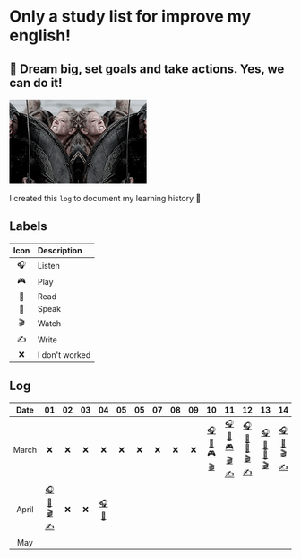 # Only a study list for improve my english!

## 🌈 Dream big, set goals and take actions. Yes, we can do it!

![starting image](../image/starting.gif)

I created this `log` to document my learning history 🦄

## Labels

| Icon | Description    |
| :--: | :------------- |
|  🎧  | Listen         |
|  🎮  | Play           |
|  📖  | Read           |
|  🎤  | Speak          |
|  🎬  | Watch          |
|  ✍  | Write          |
|  ❌  | I don't worked |

## Log

| Date  |                01                | 02  | 03  |             04             | 05  | 05  | 07  | 08  | 09  |                10                |                 11                  |                 12                  |                13                |                14                |           15            |           16            | 17  | 18  |           19            |           20            |           21            |           22            |           23            | 24  |              25               |           26            | 27  |           28            | 29  | 30  |             31             |
| :---: | :------------------------------: | :-: | :-: | :------------------------: | :-: | :-: | :-: | :-: | :-: | :------------------------------: | :---------------------------------: | :---------------------------------: | :------------------------------: | :------------------------------: | :---------------------: | :---------------------: | :-: | :-: | :---------------------: | :---------------------: | :---------------------: | :---------------------: | :---------------------: | :-: | :---------------------------: | :---------------------: | :-: | :---------------------: | :-: | :-: | :------------------------: |
| March |                ❌                | ❌  | ❌  |             ❌             | ❌  | ❌  | ❌  | ❌  | ❌  | [🎧 📖 🎮 🎬](./log/march/10.md) | [🎧 📖 🎮 🎬 ✍](./log/march/11.md) | [🎧 📖 🎤 🎬 ✍](./log/march/12.md) | [🎧 📖 🎤 🎬](./log/march/13.md) | [🎧 🎤 🎬 ✍](./log/march/14.md) | [🎤](./log/march/15.md) | [🎤](./log/march/16.md) | ❌  | ❌  | [🎤](./log/march/19.md) | [🎤](./log/march/20.md) | [🎤](./log/march/21.md) | [🎤](./log/march/22.md) | [🎤](./log/march/23.md) | ❌  | [🎧 🎮 🎬](./log/march/25.md) | [🎤](./log/march/26.md) | ❌  | [🎤](./log/march/28.md) | ❌  | ❌  | [🎧 🎬](./log/march/31.md) |
| April | [🎧 📖 🎬 ✍](./log/april/01.md) | ❌  | ❌  | [🎧 🎤](./log/april/02.md) |     |     |     |     |     |                                  |                                     |                                     |                                  |                                  |                         |                         |     |     |                         |                         |                         |                         |                         |     |                               |                         |     |                         |     |     |
|  May  |                                  |     |     |                            |     |     |     |     |     |                                  |                                     |                                     |                                  |                                  |                         |                         |     |     |                         |                         |                         |                         |                         |     |                               |                         |     |                         |     |     |
